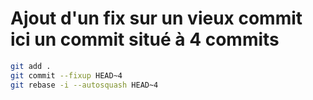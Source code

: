 # Ajout d'un fix sur un vieux commit ici un commit situé à 4 commits

```sh
git add .
git commit --fixup HEAD~4
git rebase -i --autosquash HEAD~4
```
